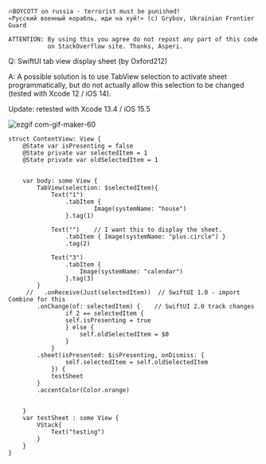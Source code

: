 ```
🔥BOYCOTT on russia - terrorist must be punished!
«Русский военный корабль, иди на хуй!» (c) Grybov, Ukrainian Frontier Guard

ATTENTION: By using this you agree do not repost any part of this code
           on StackOverflow site. Thanks, Asperi.
```

Q: SwiftUI tab view display sheet (by Oxford212)

A: A possible solution is to use TabView selection to activate sheet programmatically, but do not actually allow this selection to be changed (tested with Xcode 12 / iOS 14).

Update: retested with Xcode 13.4 / iOS 15.5

![ezgif com-gif-maker-60](https://user-images.githubusercontent.com/62171579/177689230-e8b80abd-7a07-408f-b3b1-841c43f98740.gif)

```
struct ContentView: View {
    @State var isPresenting = false
    @State private var selectedItem = 1
    @State private var oldSelectedItem = 1


    var body: some View {
        TabView(selection: $selectedItem){
            Text("1")
                .tabItem {
                        Image(systemName: "house")
                }.tag(1)

            Text("")    // I want this to display the sheet.
                .tabItem { Image(systemName: "plus.circle") }
                .tag(2)

            Text("3")
                .tabItem {
                    Image(systemName: "calendar")
                }.tag(3)
        }
     //   .onReceive(Just(selectedItem))  // SwiftUI 1.0 - import Combine for this
        .onChange(of: selectedItem) {    // SwiftUI 2.0 track changes
				if 2 == selectedItem {
                self.isPresenting = true
				} else {
					self.oldSelectedItem = $0
				}
			}
        .sheet(isPresented: $isPresenting, onDismiss: {
                self.selectedItem = self.oldSelectedItem
			}) {
            testSheet
        }
        .accentColor(Color.orange)


    }
    var testSheet : some View {
        VStack{
            Text("testing")
        }
    }
}
```
